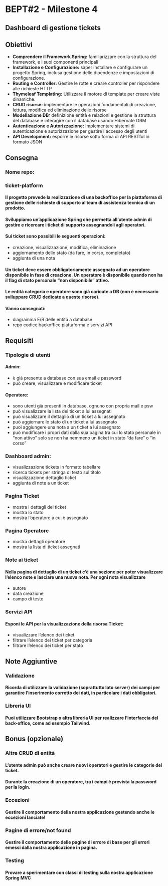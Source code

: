 # BEPT#2 - Milestone 4

## Dashboard di gestione tickets
## Obiettivi
- **Comprendere il Framework Spring:** familiarizzare con la struttura del framework, e i suoi componenti principali
- **Installazione e Configurazione:** saper installare e configurare un progetto Spring, inclusa  gestione delle dipendenze e impostazioni di configurazione.
- **Routing e Controller:** Gestire le rotte e creare controller per rispondere alle richieste HTTP
- **Thymeleaf Templating:** Utilizzare il motore di template per creare viste dinamiche.
- **CRUD risorse:** implementare le operazioni fondamentali di creazione, lettura, modifica ed eliminazione delle risorse
- **Modellazione DB:** definizione entità e relazioni e gestione la struttura del database e interagire con il database usando Hibernate ORM
- **Autenticazione e Autorizzazione:** Implementare sistemi di autenticazione e autorizzazione per gestire l'accesso degli utenti
- **API Development:** esporre le risorse sotto forma di API RESTful in formato JSON

## Consegna
### Nome repo: 
### ticket-platform
#### Il progetto prevede la realizzazione di una backoffice per la piattaforma di gestione delle richieste di supporto al team di assistenza tecnica di un prodotto.
#### Sviluppiamo un’applicazione Spring che permetta all’utente admin di gestire e ricercare i ticket di supporto assegnandoli agli operatori.
#### Sui ticket sono possibili le seguenti operazioni: 
- creazione, visualizzazione, modifica, eliminazione
- aggiornamento dello stato (da fare, in corso, completato)
- aggiunta di una nota
#### Un ticket deve essere obbligatoriamente assegnato ad un operatore disponibile in fase di creazione. Un operatore è disponibile quando non ha il flag di stato personale “non disponibile” attivo.
#### Le entità categoria e operatore sono già caricate a DB (non è necessario sviluppare CRUD dedicate a queste risorse).
#### Vanno consegnati:
- diagramma E/R delle entità a database
- repo codice backoffice piattaforma e servizi API

## Requisiti
### Tipologie di utenti
#### Admin:
- è già presente a database con sua email e password
- può creare, visualizzare e modificare ticket
#### Operatore:
- sono utenti già presenti in database, ognuno con propria mail e psw
- può visualizzare la lista dei ticket a lui assegnati
- può visualizzare il dettaglio di un ticket a lui assegnato
- può aggiornare lo stato di un ticket a lui assegnato
- puoi aggiungere una nota a un ticket a lui assegnato
- può modificare i propri dati dalla sua pagina tra cui lo stato personale in “non attivo” solo se non ha nemmeno un ticket in stato “da fare” o “in corso”
### Dashboard admin:
- visualizzazione tickets in formato tabellare
- ricerca tickets per stringa di testo sul titolo
- visualizzazione dettaglio ticket
- aggiunta di note a un ticket
### Pagina Ticket
- mostra i dettagli del ticket
- mostra lo stato
- mostra l’operatore a cui è assegnato
### Pagina Operatore
- mostra dettagli operatore
- mostra la lista di ticket assegnati
### Note ai ticket
#### Nella pagina di dettaglio di un ticket c’è una sezione per poter visualizzare l’elenco note e lasciare una nuova nota. Per ogni nota visualizzare
- autore
- data creazione
- campo di testo
### Servizi API
#### Esponi le API per la visualizzazione della risorsa Ticket:
- visualizzare l’elenco dei ticket
- filtrare l’elenco dei ticket per categoria
- filtrare l’elenco dei ticket per stato

## Note Aggiuntive
### Validazione
#### Ricorda di utilizzare la validazione (soprattutto lato server) dei campi per garantire l’inserimento corretto dei dati, in particolare i dati obbligatori.
### Libreria UI
#### Puoi utilizzare Bootstrap o altra libreria UI per realizzare l’interfaccia del back-office, come ad esempio Tailwind.

## Bonus (opzionale)
### Altre CRUD di entità
#### L’utente admin può anche creare nuovi operatori e gestire le categorie dei ticket.
#### Durante la creazione di un operatore, tra i campi è prevista la password per la login.
### Eccezioni
#### Gestire il comportamento della nostra applicazione gestendo anche le eccezioni lanciate!
### Pagine di errore/not found
#### Gestire il comportamento delle pagine di errore di base per gli errori emessi dalla nostra applicazione in pagina.
### Testing
#### Provare a sperimentare con classi di testing sulla nostra applicazione Spring MVC



